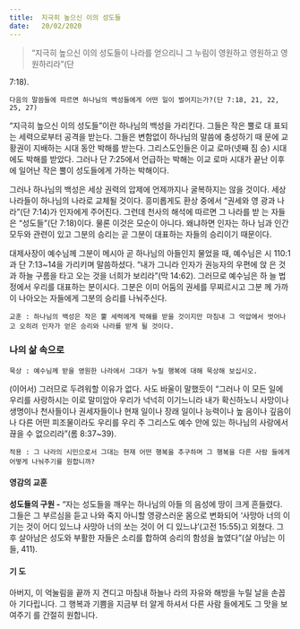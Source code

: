 ```yaml
---
title:  지극히 높으신 이의 성도들
date:   20/02/2020
---
```


> <p></p>
> “지극히 높으신 이의 성도들이 나라를 얻으리니 그 누림이 영원하고 영원하고 영원하리라”(단
7:18).

`다음의 말씀들에 따르면 하나님의 백성들에게 어떤 일이 벌어지는가?(단 7:18, 21,
22, 25, 27)`

“지극히 높으신 이의 성도들”이란 하나님의 백성을 가리킨다. 그들은 작은 뿔로 대
표되는 세력으로부터 공격을 받는다. 그들은 변함없이 하나님의 말씀에 충성하기 때
문에 교황권이 지배하는 시대 동안 박해를 받는다. 그리스도인들은 이교 로마(넷째 짐
승) 시대에도 박해를 받았다. 그러나 단 7:25에서 언급하는 박해는 이교 로마 시대가
끝난 이후에 일어난 작은 뿔이 성도들에게 가하는 박해이다.

그러나 하나님의 백성은 세상 권력의 압제에 언제까지나 굴복하지는 않을 것이다.
세상 나라들이 하나님의 나라로 교체될 것이다. 흥미롭게도 환상 중에서 “권세와 영
광과 나라”(단 7:14)가 인자에게 주어진다. 그런데 천사의 해석에 따르면 그 나라를 받
는 자들은 “성도들”(단 7:18)이다. 물론 이것은 모순이 아니다. 왜냐하면 인자는 하나
님과 인간 모두와 관련이 있고 그분의 승리는 곧 그분이 대표하는 자들의 승리이기
때문이다.

대제사장이 예수님께 그분이 메시아 곧 하나님의 아들인지 물었을 때, 예수님은 시
110:1과 단 7:13~14을 가리키며 말씀하셨다. “내가 그니라 인자가 권능자의 우편에 앉
은 것과 하늘 구름을 타고 오는 것을 너희가 보리라”(막 14:62). 그러므로 예수님은 하
늘 법정에서 우리를 대표하는 분이시다. 그분은 이미 어둠의 권세를 무찌르시고 그분
께 가까이 나아오는 자들에게 그분의 승리를 나눠주신다.

`교훈 : 하나님의 백성은 작은 뿔 세력에게 박해를 받을 것이지만 마침내 그 억압에서
벗어나고 오히려 인자가 얻은 승리와 나라를 받게 될 것이다.`

### 나의 삶 속으로

`묵상 : 예수님께 받을 영원한 나라에서 그대가 누릴 행복에 대해 묵상해 보십시오.`

(이어서) 그러므로 두려워할 이유가 없다. 사도 바울이 말했듯이 “그러나 이 모든
일에 우리를 사랑하시는 이로 말미암아 우리가 넉넉히 이기느니라 내가 확신하노니
사망이나 생명이나 천사들이나 권세자들이나 현재 일이나 장래 일이나 능력이나 높
음이나 깊음이나 다른 어떤 피조물이라도 우리를 우리 주 그리스도 예수 안에 있는
하나님의 사랑에서 끊을 수 없으리라”(롬 8:37~39).

`적용 : 그 나라의 시민으로서 그대는 현재 어떤 행복을 추구하며 그 행복을 다른 사람
들에게 어떻게 나눠주기를 원합니까?`

#### 영감의 교훈

**성도들의 구원 -** “자는 성도들을 깨우는 하나님의 아들
의 음성에 땅이 크게 흔들렸다. 그들은 그 부르심을 듣고
나와 죽지 아니할 영광스러운 몸으로 변화되어 ‘사망아
너의 이기는 것이 어디 있느냐 사망아 너의 쏘는 것이 어
디 있느냐’(고전 15:55)고 외쳤다. 그 후 살아남은 성도와
부활한 자들은 소리를 합하여 승리의 함성을 높였다”(살
아남는 이들, 411).

#### 기 도

아버지, 이 억눌림을 끝까
지 견디고 마침내 하늘나
라의 자유와 해방을 누릴
날을 손꼽아 기다립니다.
그 행복과 기쁨을 지금부
터 알게 하셔서 다른 사람
들에게도 그 맛을 보여주기
를 간절히 원합니다.